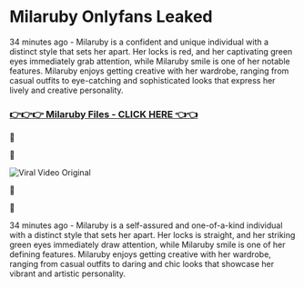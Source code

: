 # Milaruby Onlyfans Leaked

<p>34 minutes ago - Milaruby is a confident and unique individual with a distinct style that sets her apart. Her locks is red, and her captivating green eyes immediately grab attention, while Milaruby smile is one of her notable features. Milaruby enjoys getting creative with her wardrobe, ranging from casual outfits to eye-catching and sophisticated looks that express her lively and creative personality.</p><p>
<h3><a href="https://fansleaks.com-getfree.pro/milaruby" rel="nofollow">👉👉👉 Milaruby Files - CLICK HERE 👈👈</a></h3>
<p>🔻</p>
<p>🔻</p> <p>
<a href="https://fansleaks.com-getfree.pro/milaruby" rel="nofollow"><img src="https://i.imgur.com/0ZbtXZ5.gif" alt="Viral Video Original" style="max-width: 100%; display: inline-block;" data-target="animated-image.originalImage"></a>
<p>🔻</p>
<p>🔻</p> <p>34 minutes ago - Milaruby is a self-assured and one-of-a-kind individual with a distinct style that sets her apart. Her locks is straight, and her striking green eyes immediately draw attention, while Milaruby smile is one of her defining features. Milaruby enjoys getting creative with her wardrobe, ranging from casual outfits to daring and chic looks that showcase her vibrant and artistic personality.</p>